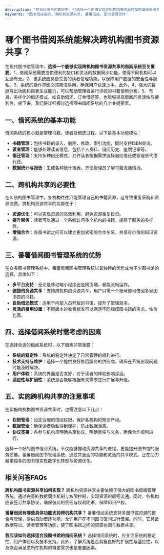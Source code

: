 ```yaml
---
description: "在现代图书馆管理中，**选择一个能够实现跨机构图书资源共享的借阅系统至关重要**。1、借阅系统需要提供便利的接口和灵活的数据同步功能，使得不同机构可以互通有无。2、该系统应具备完善的读者管理功能，以保障用户数据的安全性与隐私。3、系统的操作界面必须简洁易用，确保用户快速上手。此外，4、强大的数据导出功能和报表生成能力，可以帮助管理者进行详细的书籍使用分析。5、而且，多样化的借还模式，如自助借还、订单借还等，也能够提高借阅的灵活性与便利性。接下来，我们将详细探讨选择图书借阅系统的几个关键要素。"
keywords: "图书借阅系统, 跨机构资源共享, 番薯借阅, 图书管理软件"
---
```

# 哪个图书借阅系统能解决跨机构图书资源共享？

在现代图书馆管理中，**选择一个能够实现跨机构图书资源共享的借阅系统至关重要**。1、借阅系统需要提供便利的接口和灵活的数据同步功能，使得不同机构可以互通有无。2、该系统应具备完善的读者管理功能，以保障用户数据的安全性与隐私。3、系统的操作界面必须简洁易用，确保用户快速上手。此外，4、强大的数据导出功能和报表生成能力，可以帮助管理者进行详细的书籍使用分析。5、而且，多样化的借还模式，如自助借还、订单借还等，也能够提高借阅的灵活性与便利性。接下来，我们将详细探讨选择图书借阅系统的几个关键要素。

## **一、借阅系统的基本功能**

借阅系统的核心就是管理书籍、读者及借还过程。以下是基本功能模块：

- **书籍管理**：包括书籍的录入、删除、修改、索引功能，同时支持ISBN查询。
- **读者管理**：能够处理读者信息，包括个人资料、借阅历史、逾期记录等。
- **借还管理**：支持多种借还模式，允许读者根据需求选择自助借还或管理员代借代还。
- **数据统计与报告**：生成各种统计报表，方便管理员了解书籍流通情况。

## **二、跨机构共享的必要性**

在传统的图书管理中，各机构往往只能管理自己的书籍资源，这导致重复采购和资源浪费。跨机构资源共享的优势在于：

- **资源优化**：可以实现资源的高效利用，避免资源重复投资。
- **提升服务**：读者可以通过一个系统访问多个机构的书籍，提高了服务的多样性。
- **增强合作**：各图书馆之间可以建立更加紧密的合作关系，共享有价值的知识资源。

## **三、番薯借阅图书管理系统的优势**

在众多图书管理系统中，番薯借阅图书管理系统以其独特的优势成为不少图书馆的选择，具体如下：

- **多平台支持**：无论是移动端小程序还是网页端，都能流畅运作。
- **便捷的资源共享**：支持跨机构的资源共享，用户只需一个账号便可借阅多家图书馆的书籍。
- **自助借还模式**：适用于内部人员开放的书馆，提升了管理效率。
- **灵活的费用设置**：不同版本的收费标准可以满足不同规模图书馆的需求，性价比高。

## **四、选择借阅系统时需考虑的因素**

在选择合适的借阅系统时，以下因素非常重要：

- **系统的稳定性**：系统的稳定性决定了日常管理的顺利进行。
- **技术支持与维护**：选择一个提供良好售后服务的供应商，确保在系统出现问题时能及时解决。
- **用户体验**：系统的界面是否友好，对于读者的体验影响深远。
- **适应性与扩展性**：系统是否能够根据未来需求进行扩展与升级。

## **五、实施跨机构共享的注意事项**

在实施跨机构图书资源共享时，也需注意以下几点：

- **权限管理**：设定合理的借阅权限，保护各机构的知识产权。
- **数据安全**：确保读者隐私得到保护，防止数据泄露。
- **协议签署**：各参与机构须明确共享协议，明确责任与义务，确保合作顺利进行。

选择一个好的图书借阅系统，不仅能够推动资源共享的进程，更能提升图书馆的服务质量。番薯借阅图书管理系统，通过其全面的功能和灵活的共享模式，正在助力越来越多的图书馆实现数字化转型与资源优化。

## 相关问答FAQs

**跨机构图书资源共享如何实现？**
跨机构资源共享主要依赖于强大的图书借阅管理系统，通过完善的数据同步机制与权限控制，实现资源的顺畅流通。同时，各机构应该签订共享协议，确保彼此的责任与权利明晰，保障知识产权。

**番薯借阅有哪些具体功能支持跨机构共享？**
番薯借阅系统支持多图书馆资源的整合与管理，提供自助借还功能，允许用户在不同图书馆间进行借阅。同时，它具备数据导出、读者管理等功能，便于图书馆之间的资源协调与数据共享。

**我应该如何选择适合我图书馆的借阅系统？**
选择借阅系统时，应关注系统的稳定性、用户体验以及技术支持。此外，了解系统是否具备良好的扩展性与适应性，以及能否满足您所在机构的特定需求也是重要因素。
